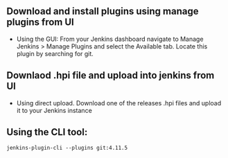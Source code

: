 ## Download and install plugins using manage plugins from UI
-   Using the GUI: From your Jenkins dashboard navigate to Manage Jenkins > Manage Plugins and select the Available tab. Locate this plugin by searching for git.


## Downlaod .hpi file and upload into jenkins from UI
- Using direct upload. Download one of the releases .hpi files and upload it to your Jenkins instance


## Using the CLI tool:
```
jenkins-plugin-cli --plugins git:4.11.5
```